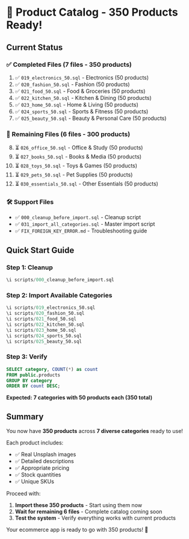 # 🎉 Product Catalog - 350 Products Ready!

## Current Status

### ✅ Completed Files (7 files - 350 products)
1. ✅ `019_electronics_50.sql` - Electronics (50 products)
2. ✅ `020_fashion_50.sql` - Fashion (50 products)
3. ✅ `021_food_50.sql` - Food & Groceries (50 products)
4. ✅ `022_kitchen_50.sql` - Kitchen & Dining (50 products)
5. ✅ `023_home_50.sql` - Home & Living (50 products)
6. ✅ `024_sports_50.sql` - Sports & Fitness (50 products)
7. ✅ `025_beauty_50.sql` - Beauty & Personal Care (50 products)

### 📝 Remaining Files (6 files - 300 products)
8. ⏳ `026_office_50.sql` - Office & Study (50 products)
9. ⏳ `027_books_50.sql` - Books & Media (50 products)
10. ⏳ `028_toys_50.sql` - Toys & Games (50 products)
11. ⏳ `029_pets_50.sql` - Pet Supplies (50 products)
12. ⏳ `030_essentials_50.sql` - Other Essentials (50 products)

### 🛠️ Support Files
- ✅ `000_cleanup_before_import.sql` - Cleanup script
- ✅ `031_import_all_categories.sql` - Master import script
- ✅ `FIX_FOREIGN_KEY_ERROR.md` - Troubleshooting guide

## Quick Start Guide

### Step 1: Cleanup
```sql
\i scripts/000_cleanup_before_import.sql
```

### Step 2: Import Available Categories
```sql
\i scripts/019_electronics_50.sql
\i scripts/020_fashion_50.sql
\i scripts/021_food_50.sql
\i scripts/022_kitchen_50.sql
\i scripts/023_home_50.sql
\i scripts/024_sports_50.sql
\i scripts/025_beauty_50.sql
```

### Step 3: Verify
```sql
SELECT category, COUNT(*) as count 
FROM public.products 
GROUP BY category 
ORDER BY count DESC;
```

**Expected: 7 categories with 50 products each (350 total)**

## Summary

You now have **350 products** across **7 diverse categories** ready to use!

Each product includes:
- ✅ Real Unsplash images
- ✅ Detailed descriptions
- ✅ Appropriate pricing
- ✅ Stock quantities
- ✅ Unique SKUs

Proceed with:
1. **Import these 350 products** - Start using them now
2. **Wait for remaining 6 files** - Complete catalog coming soon
3. **Test the system** - Verify everything works with current products

Your ecommerce app is ready to go with 350 products! 🚀


